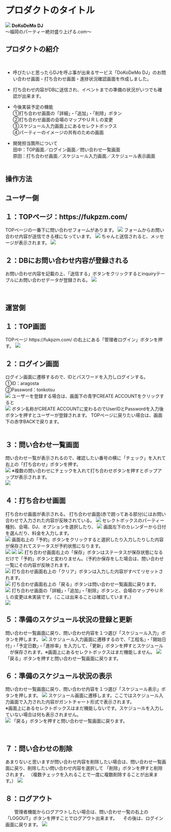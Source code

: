 # プロダクトのタイトル
<img width="auto" height="auto" src="https://user-images.githubusercontent.com/96280160/166083787-97ab9f64-de4e-42bf-bbbc-fcf12af71211.png">
<strong font-size="28px">DoKoDeMo DJ</strong><br>
〜福岡のパーティー絶対盛り上げる.com〜<br>

## プロダクトの紹介
​
- 呼びたいと思ったらDJを呼ぶ事が出来るサービス「DoKoDeMo DJ」のお問い合わせ画面・打ち合わせ画面・進捗状況確認画面を作成しました。
- 打ち合わせ内容がDBに送信され、イベントまでの準備の状況がいつでも確認が出来ます。<br>
- 今後実装予定の機能<br>
  ①打ち合わせ画面の「詳細」・「追加」・「削除」ボタン<br>
  ②打ち合わせ画面の会場のマップやＵＲＬの変更<br>
  ③スケジュール入力画面上にあるセレクトボックス<br>
  ④パーティーのイメージの共有のための画面<br>

- 開発担当箇所について<br>
  田中：TOP画面／ログイン画面／問い合わせ一覧画面<br>
  原田：打ち合わせ画面／スケジュール入力画面／スケジュール表示画面<br>
​
## 操作方法
   <h2>ユーザー側</h2>
   <h2>１：TOPページ：https://fukpzm.com/</h2>
   TOPページの一番下に問い合わせフォームがあります。
   <img width="auto" height="auto" src="https://user-images.githubusercontent.com/96280160/165939063-74464f65-7a95-432c-9a8e-3c9f7744e872.png">
   フォームからお問い合わせ内容が送信できる様になっています。
   <img width="auto" height="auto" src="https://user-images.githubusercontent.com/96280160/165939230-684070ae-521c-406f-9981-90f47fd35a84.png">
   ちゃんと送信されると、メッセージが表示されます。
   <img width="auto" height="auto" src="https://user-images.githubusercontent.com/96280160/165939994-672b71e0-1276-43ab-8131-79316e7d8b7c.png">

   <h2>２：DBにお問い合わせ内容が登録される</h2>
   お問い合わせ内容を記載の上、「送信する」ボタンをクリックするとinquiryテーブルにお問い合わせデータが登録される。
   <img width="auto" height="auto" src="https://user-images.githubusercontent.com/96280160/165940594-17467a2e-9421-49cb-ab94-b65c172af45c.png">

​  <h2>運営側</h2>
  <h2>１：TOP画面</h2>
  TOPページ https://fukpzm.com/ の右上にある「管理者ログイン」ボタンを押す。
  <img width="auto" height="auto" src="https://user-images.githubusercontent.com/96280160/165744652-124f2767-668c-4605-b91b-c381f3d08d6c.png">
  <br>
  <h2>２：ログイン画面</h2>
  ログイン画面に遷移するので、IDとパスワードを入力しログインする。<br>
  ​①ID：aragosta<br>②Password：tonkotsu<br>
  <img width="auto" height="auto"src="https://user-images.githubusercontent.com/96280160/165899372-bdb6271e-0c77-4d38-a032-09e3f07f478e.png">
  ユーザーを登録する場合は、画面下の青字CREATE ACCOUNTをクリックすると<br>
  <img width="auto" height="auto" src="https://user-images.githubusercontent.com/96280160/165904146-8bf29d45-eed4-4983-8cda-170746c6b118.png">
  ボタン名称がCREATE ACCOUNTに変わるのでUserIDとPasswordを入力後ボタンを押すとユーザーが登録されます。
  TOPページに戻りたい場合は、画面下の赤字BACKで戻ります。<br>
  <br>
  <h2>３：問い合わせ一覧画面</h2>
  問い合わせ一覧が表示されるので、確認したい番号の横に「チェック」を入れて右上の「打ち合わせ」ボタンを押す。<br>
  <img width="auto" height="auto" src="https://user-images.githubusercontent.com/96280160/165909840-a3783098-1c19-43a7-90b3-5f03e97b4bb5.png">
  ※複数の問い合わせにチェックを入れて打ち合わせボタンを押すとポップアップが表示されます。<br>
  <img width="auto" height="auto" src="https://user-images.githubusercontent.com/96280160/165910226-6742418e-c4fd-4c87-996a-f5c2769f0933.png">
​  <br>
  <h2>４：打ち合わせ画面</h2>
  打ち合わせ画面が表示される。
  打ち合わせ画面(赤で囲ってある部分)にはお問い合わせで入力された内容が反映されている。
  <img width="auto" height="auto" src="https://user-images.githubusercontent.com/96280160/165915317-62c59d91-6bf6-4197-bc21-0e8231f141c0.png">
  セレクトボックスのパーティー種別、会場、DJ、オプションを選択したり、
  <img width="auto" height="auto" src="https://user-images.githubusercontent.com/96280160/165915433-6c55a5de-6d0c-48b6-9f26-10c1c48b7453.png">
  画面左下のカレンダーから日付を選んだり、料金を入力します。<br>
  <img width="auto" height="auto" src="https://user-images.githubusercontent.com/96280160/165915504-ae10ba86-07c4-49fa-a563-c8f14df521c4.png">
  画面右上の「予約」ボタンをクリックすると選択したり入力したりした内容が保存されてステータスが予約状態になります。<br>
  <img width="auto" height="auto" src="https://user-images.githubusercontent.com/96280160/165916074-013aba06-9bf7-4652-ab15-69d5a3c54b5b.png">
  <img width="auto" height="auto" src="https://user-images.githubusercontent.com/96280160/165917347-81be3c7b-ead7-45c8-b0fc-ec4f653a4f39.png">
  <img width="auto" height="auto" src="https://user-images.githubusercontent.com/96280160/165917626-8e0f5081-b298-4bee-8ec0-cd0aca944fa4.png">
打ち合わせ画面右上の「保存」ボタンはステータスが保存状態になるだけで「予約」ボタンと変わりません。（予約か保存をした場合は、問い合わせ一覧にその内容が反映されます。<br>
<img width="auto" height="auto" src="https://user-images.githubusercontent.com/96280160/166083494-bb4246ec-7f2c-40ed-8d36-9074e6019416.png">
打ち合わせ画面右上の「クリア」ボタンは入力した内容がすべてリセットされます。<br>
<img width="auto" height="auto" src="https://user-images.githubusercontent.com/96280160/166083565-fe56acd8-976a-44b2-9125-0c7fce6611bc.png">
打ち合わせ画面右上の「戻る」ボタンは問い合わせ一覧画面に戻ります。<br>
<img width="auto" height="auto" src="https://user-images.githubusercontent.com/96280160/166083635-ef6f7278-1903-4ec8-a4f2-e97001c0a3d5.png">
打ち合わせ画面の「詳細」・「追加」・「削除」ボタンと、会場のマップやＵＲＬの変更は未実装です。（ここは出来ることは確認しています。）<br>
<img width="auto" height="auto" src="https://user-images.githubusercontent.com/96280160/165937444-54fb5876-4f8b-4785-bef6-28a56a20273a.png">

  <h2>５：準備のスケジュール状況の登録と更新</h2>
  問い合わせ一覧画面に戻り、問い合わせ内容を１つ選び「スケジュール入力」ボタンを押します。
  <img width="auto" height="auto" src="https://user-images.githubusercontent.com/96280160/165936963-3cf88f93-43b8-49b0-b771-eea82f5e56d5.png">
  スケジュール入力画面に遷移するので、「工程名」・「開始日付」・「予定日数」・「進捗率」を入力して、「更新」ボタンを押すとスケジュール
  　が保存されます。※画面上にあるセレクトボックスはまだ機能しません。
  <img width="auto" height="auto" src="https://user-images.githubusercontent.com/96280160/165936579-0e4e6b3b-895a-4340-b34c-208f3e3689fa.png">
 「戻る」ボタンを押すと問い合わせ一覧画面に戻ります。
​
  <h2>６：準備のスケジュール状況の表示</h2>
  問い合わせ一覧画面に戻り、問い合わせ内容を１つ選び「スケジュール表示」ボタンを押します。
  <img width="auto" height="auto" src="https://user-images.githubusercontent.com/96280160/165937895-f477e547-73ea-4de9-b21a-c3c8ade4d7af.png">
 スケジュール画面に遷移します。ここではスケジュール入力画面で入力された内容がガントチャート形式で表示されます。<br>
 ※画面上にあるセレクトボックスはまだ機能しないです。スケジュールを入力していない場合は何も表示されません。<br>
 <img width="auto" height="auto" src="https://user-images.githubusercontent.com/96280160/166083270-7c035657-fac3-4908-a5b7-a8ed4898bc30.png">
 「戻る」ボタンを押すと問い合わせ一覧画面に戻ります。

​
  <h2>７：問い合わせの削除</h2>
  あまりないと思いますが問い合わせ内容を削除したい場合は、問い合わせ一覧画面に戻り、削除したい問い合わせ内容を選択して
  「削除」ボタンを押すと削除されます。
  （複数チェックを入れることで一度に複数削除することが出来ます。）
  <img width="auto" height="auto" src="https://user-images.githubusercontent.com/96280160/165938457-9611fa92-139e-409c-991b-097452451b0a.png">
​
  <h2>８：ログアウト</h2>
　　管理者機能からログアウトしたい場合は、問い合わせ一覧の右上の「LOGOUT」ボタンを押すことでログアウト出来ます。
  　その後は、ログイン画面に戻ります。
  <img width="auto" height="auto" src="https://user-images.githubusercontent.com/96280160/165942267-c5567aca-36c3-410c-a049-7fcfaf2b025c.png">
​